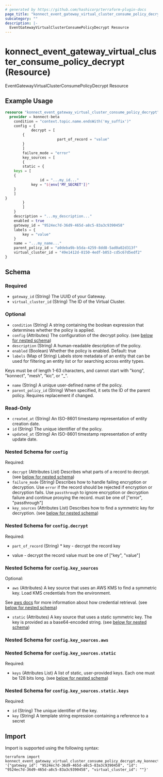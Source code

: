 ```yaml
---
# generated by https://github.com/hashicorp/terraform-plugin-docs
page_title: "konnect_event_gateway_virtual_cluster_consume_policy_decrypt Resource - terraform-provider-konnect-beta"
subcategory: ""
description: |-
  EventGatewayVirtualClusterConsumePolicyDecrypt Resource
---
```


# konnect_event_gateway_virtual_cluster_consume_policy_decrypt (Resource)

EventGatewayVirtualClusterConsumePolicyDecrypt Resource

## Example Usage

```terraform
resource "konnect_event_gateway_virtual_cluster_consume_policy_decrypt" "my_eventgatewayvirtualclusterconsumepolicydecrypt" {
  provider = konnect-beta
    condition = "context.topic.name.endsWith('my_suffix')"
    config = {
            decrypt = [
        {
                        part_of_record = "value"
        }
        ]
        failure_mode = "error"
        key_sources = [
        {
        static = {
    keys = [
    {
                id = "...my_id..."
            key = "${env['MY_SECRET']}"
    }
    ]
}
        }
        ]
    }
    description = "...my_description..."
    enabled = true
    gateway_id = "9524ec7d-36d9-465d-a8c5-83a3c9390458"
    labels = {
        key = "value"
    }
    name = "...my_name..."
    parent_policy_id = "a0deba9b-b5da-4259-8dd8-5ad0a02d313f"
    virtual_cluster_id = "49e1412d-8150-4edf-b053-cd5c67d5edf2"
}
```

<!-- schema generated by tfplugindocs -->
## Schema

### Required

- `gateway_id` (String) The UUID of your Gateway.
- `virtual_cluster_id` (String) The ID of the Virtual Cluster.

### Optional

- `condition` (String) A string containing the boolean expression that determines whether the policy is applied.
- `config` (Attributes) The configuration of the decrypt policy. (see [below for nested schema](#nestedatt--config))
- `description` (String) A human-readable description of the policy.
- `enabled` (Boolean) Whether the policy is enabled. Default: true
- `labels` (Map of String) Labels store metadata of an entity that can be used for filtering an entity list or for searching across entity types. 

Keys must be of length 1-63 characters, and cannot start with "kong", "konnect", "mesh", "kic", or "_".
- `name` (String) A unique user-defined name of the policy.
- `parent_policy_id` (String) When specified, it sets the ID of the parent policy. Requires replacement if changed.

### Read-Only

- `created_at` (String) An ISO-8601 timestamp representation of entity creation date.
- `id` (String) The unique identifier of the policy.
- `updated_at` (String) An ISO-8601 timestamp representation of entity update date.

<a id="nestedatt--config"></a>
### Nested Schema for `config`

Required:

- `decrypt` (Attributes List) Describes what parts of a record to decrypt. (see [below for nested schema](#nestedatt--config--decrypt))
- `failure_mode` (String) Describes how to handle failing encryption or decryption.
Use `error` if the record should be rejected if encryption or decryption fails.
Use `passthrough` to ignore encryption or decryption failure and continue proxying the record.
must be one of ["error", "passthrough"]
- `key_sources` (Attributes List) Describes how to find a symmetric key for decryption. (see [below for nested schema](#nestedatt--config--key_sources))

<a id="nestedatt--config--decrypt"></a>
### Nested Schema for `config.decrypt`

Required:

- `part_of_record` (String) * key - decrypt the record key
* value - decrypt the record value
must be one of ["key", "value"]


<a id="nestedatt--config--key_sources"></a>
### Nested Schema for `config.key_sources`

Optional:

- `aws` (Attributes) A key source that uses an AWS KMS to find a symmetric key. Load KMS credentials from the environment.

See [aws docs](https://docs.aws.amazon.com/sdk-for-rust/latest/dg/credproviders.html#credproviders-default-credentials-provider-chain)
for more information about how credential retrieval. (see [below for nested schema](#nestedatt--config--key_sources--aws))
- `static` (Attributes) A key source that uses a static symmetric key. The key is provided as a base64-encoded string. (see [below for nested schema](#nestedatt--config--key_sources--static))

<a id="nestedatt--config--key_sources--aws"></a>
### Nested Schema for `config.key_sources.aws`


<a id="nestedatt--config--key_sources--static"></a>
### Nested Schema for `config.key_sources.static`

Required:

- `keys` (Attributes List) A list of static, user-provided keys. Each one must be 128 bits long. (see [below for nested schema](#nestedatt--config--key_sources--static--keys))

<a id="nestedatt--config--key_sources--static--keys"></a>
### Nested Schema for `config.key_sources.static.keys`

Required:

- `id` (String) The unique identifier of the key.
- `key` (String) A template string expression containing a reference to a secret

## Import

Import is supported using the following syntax:

```shell
terraform import konnect_event_gateway_virtual_cluster_consume_policy_decrypt.my_konnect_event_gateway_virtual_cluster_consume_policy_decrypt '{"gateway_id": "9524ec7d-36d9-465d-a8c5-83a3c9390458", "id": "9524ec7d-36d9-465d-a8c5-83a3c9390458", "virtual_cluster_id": ""}'
```
